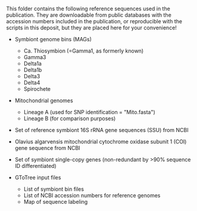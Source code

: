 This folder contains the following reference sequences used in the publication. 
They are downloadable from public databases with the accession numbers included in the publication, or reproducible with the scripts in this deposit, but they are placed here for your convenience!

* Symbiont genome bins (MAGs)
	*	Ca. Thiosymbion (=Gamma1, as formerly known)
	*	Gamma3
	*	Delta1a
	*	Delta1b
	*	Delta3
	*	Delta4
	*	Spirochete


* Mitochondrial genomes
	*	Lineage A (used for SNP identification = "Mito.fasta")
	*	Lineage B (for comparison purposes)


* Set of reference symbiont 16S rRNA gene sequences (SSU) from NCBI 

* Olavius algarvensis mitochondrial cytochrome oxidase subunit 1 (COI) gene sequence from NCBI 

* Set of symbiont single-copy genes (non-redundant by >90% sequence ID differentiated)

* GToTree input files
	*	List of symbiont bin files
	*	List of NCBI accession numbers for reference genomes
	*	Map of sequence labeling

